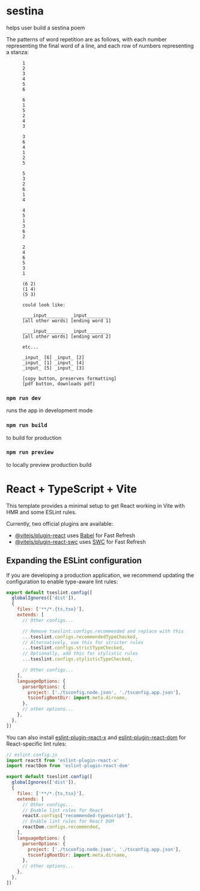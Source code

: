 # sestina
helps user build a sestina poem

The patterns of word repetition are as follows, with each number representing the final word of a line, and each row of numbers representing a stanza:

          1
          2
          3
          4
          5
          6

          6
          1
          5
          2
          4
          3

          3
          6
          4
          1
          2
          5

          5
          3
          2
          6
          1
          4

          4
          5
          1
          3
          6
          2

          2
          4
          6
          5
          3
          1

          (6 2)
          (1 4)
          (5 3)

          could look like:

          ____input_______  _input________
          [all other words] [ending word 1]

          ____input_______  _input________
          [all other words] [ending word 2]

          etc...

          _input_ [6] _input_ [2]
          _input_ [1] _input_ [4]
          _input_ [5] _input_ [3]

          [copy button, preserves formatting]
          [pdf button, downloads pdf]

### `npm run dev`

runs the app in development mode

### `npm run build`

to build for production

### `npm run preview`

to locally preview production build

# React + TypeScript + Vite

This template provides a minimal setup to get React working in Vite with HMR and some ESLint rules.

Currently, two official plugins are available:

- [@vitejs/plugin-react](https://github.com/vitejs/vite-plugin-react/blob/main/packages/plugin-react) uses [Babel](https://babeljs.io/) for Fast Refresh
- [@vitejs/plugin-react-swc](https://github.com/vitejs/vite-plugin-react/blob/main/packages/plugin-react-swc) uses [SWC](https://swc.rs/) for Fast Refresh

## Expanding the ESLint configuration

If you are developing a production application, we recommend updating the configuration to enable type-aware lint rules:

```js
export default tseslint.config([
  globalIgnores(['dist']),
  {
    files: ['**/*.{ts,tsx}'],
    extends: [
      // Other configs...

      // Remove tseslint.configs.recommended and replace with this
      ...tseslint.configs.recommendedTypeChecked,
      // Alternatively, use this for stricter rules
      ...tseslint.configs.strictTypeChecked,
      // Optionally, add this for stylistic rules
      ...tseslint.configs.stylisticTypeChecked,

      // Other configs...
    ],
    languageOptions: {
      parserOptions: {
        project: ['./tsconfig.node.json', './tsconfig.app.json'],
        tsconfigRootDir: import.meta.dirname,
      },
      // other options...
    },
  },
])
```

You can also install [eslint-plugin-react-x](https://github.com/Rel1cx/eslint-react/tree/main/packages/plugins/eslint-plugin-react-x) and [eslint-plugin-react-dom](https://github.com/Rel1cx/eslint-react/tree/main/packages/plugins/eslint-plugin-react-dom) for React-specific lint rules:

```js
// eslint.config.js
import reactX from 'eslint-plugin-react-x'
import reactDom from 'eslint-plugin-react-dom'

export default tseslint.config([
  globalIgnores(['dist']),
  {
    files: ['**/*.{ts,tsx}'],
    extends: [
      // Other configs...
      // Enable lint rules for React
      reactX.configs['recommended-typescript'],
      // Enable lint rules for React DOM
      reactDom.configs.recommended,
    ],
    languageOptions: {
      parserOptions: {
        project: ['./tsconfig.node.json', './tsconfig.app.json'],
        tsconfigRootDir: import.meta.dirname,
      },
      // other options...
    },
  },
])
```
